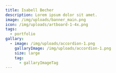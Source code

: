```yaml
---
title: Isabell Becher
description: Lorem ipsum dolor sit amet.
image: /img/uploads/banner_main.png
icon: /img/uploads/artboard-1-4x.png
tags:
  - portfolio
gallary:
  - image: /img/uploads/accordion-1.png
    gallaryImage: /img/uploads/accordion-1.png
    size: large
    tag:
      - gallaryImageTag
---
```

